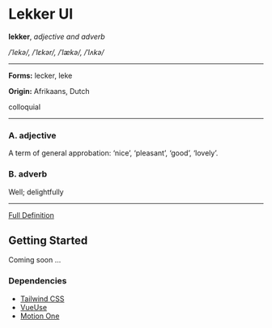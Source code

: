 # Lekker UI

**lekker**, _adjective and adverb_

_/ˈlekə/, /ˈlɛkər/, /ˈlækə/, /ˈlʌkə/_

---

**Forms:** lecker, leke

**Origin:** Afrikaans, Dutch

colloquial

---

### A. adjective

A term of general approbation: ‘nice’, ‘pleasant’, ‘good’, ‘lovely’.

### B. adverb

Well; delightfully

---

[Full Definition](https://www.dsae.co.za/entry/lekker/e04283)

## Getting Started

Coming soon ...

### Dependencies

- [Tailwind CSS](https://tailwindcss.com)
- [VueUse](https://vueuse.org)
- [Motion One](https://motion.dev)
